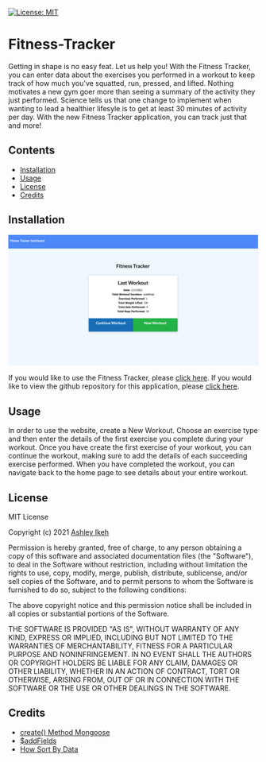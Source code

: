 [![License: MIT](https://img.shields.io/badge/License-MIT-yellow.svg)](https://opensource.org/licenses/MIT)

# Fitness-Tracker

Getting in shape is no easy feat. Let us help you! With the Fitness Tracker, you can enter data about the exercises you performed in a workout to keep track of how much you've squatted, run, pressed, and lifted. Nothing motivates a new gym goer more than seeing a summary of the activity they just performed. Science tells us that one change to implement when wanting to lead a healthier lifesyle is to get at least 30 minutes of activity per day. With the new Fitness Tracker application, you can track just that and more!


## Contents

* [Installation](#installation)
* [Usage](#usage)
* [License](#license)
* [Credits](#credits)

## Installation

![fitness-tracker-homepage](assets/fitness-tracker-homepage.png)

If you would like to use the Fitness Tracker, please [click here](https://sheltered-lowlands-33096.herokuapp.com). If you would like to view the github repository for this application, please [click here](https://github.com/Aikeh2021/Fitness-Tracker).

## Usage

In order to use the website, create a New Workout. Choose an exercise type and then enter the details of the first exercise you complete during your workout. Once you have create the first exercise of your workout, you can continue the workout, making sure to add the details of each succeeding exercise performed. When you have completed the workout, you can navigate back to the home page to see details about your entire workout.


## License 

MIT License

Copyright (c) 2021 [Ashley Ikeh](https://github.com/Aikeh2021)

Permission is hereby granted, free of charge, to any person obtaining a copy
of this software and associated documentation files (the "Software"), to deal
in the Software without restriction, including without limitation the rights
to use, copy, modify, merge, publish, distribute, sublicense, and/or sell
copies of the Software, and to permit persons to whom the Software is
furnished to do so, subject to the following conditions:

The above copyright notice and this permission notice shall be included in all
copies or substantial portions of the Software.

THE SOFTWARE IS PROVIDED "AS IS", WITHOUT WARRANTY OF ANY KIND, EXPRESS OR
IMPLIED, INCLUDING BUT NOT LIMITED TO THE WARRANTIES OF MERCHANTABILITY,
FITNESS FOR A PARTICULAR PURPOSE AND NONINFRINGEMENT. IN NO EVENT SHALL THE
AUTHORS OR COPYRIGHT HOLDERS BE LIABLE FOR ANY CLAIM, DAMAGES OR OTHER
LIABILITY, WHETHER IN AN ACTION OF CONTRACT, TORT OR OTHERWISE, ARISING FROM,
OUT OF OR IN CONNECTION WITH THE SOFTWARE OR THE USE OR OTHER DEALINGS IN THE
SOFTWARE.


## Credits

* [create() Method Mongoose](https://masteringjs.io/tutorials/mongoose/create)
* [$addFields](https://docs.mongodb.com/manual/reference/operator/aggregation/addFields/)
* [How Sort By Data](https://medium.com/@jeanjacquesbagui/in-mongoose-sort-by-date-node-js-4dfcba254110)
